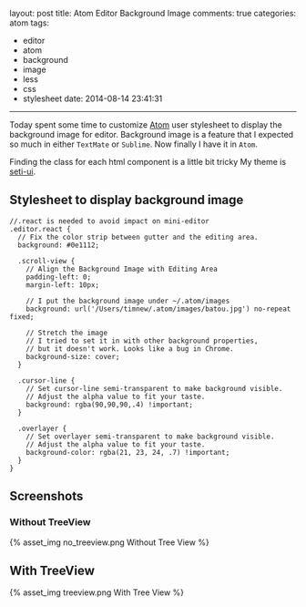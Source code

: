 layout: post
title: Atom Editor Background Image
comments: true
categories: atom
tags:
  - editor
  - atom
  - background
  - image
  - less
  - css
  - stylesheet
date: 2014-08-14 23:41:31
---

Today spent some time to customize [Atom] user stylesheet to display the background image for editor.
Background image is a feature that I expected so much in either `TextMate` or `Sublime`.
Now finally I have it in `Atom`.

Finding the class for each html component is a little bit tricky
My theme is [seti-ui].

## Stylesheet to display background image

```less
//.react is needed to avoid impact on mini-editor
.editor.react {
  // Fix the color strip between gutter and the editing area.
  background: #0e1112;

  .scroll-view {
    // Align the Background Image with Editing Area
    padding-left: 0;
    margin-left: 10px;

    // I put the background image under ~/.atom/images
    background: url('/Users/timnew/.atom/images/batou.jpg') no-repeat fixed;

    // Stretch the image
    // I tried to set it in with other background properties,
    // but it doesn't work. Looks like a bug in Chrome.
    background-size: cover;
  }

  .cursor-line {
    // Set cursor-line semi-transparent to make background visible.
    // Adjust the alpha value to fit your taste.
    background: rgba(90,90,90,.4) !important;
  }

  .overlayer {
    // Set overlayer semi-transparent to make background visible.
    // Adjust the alpha value to fit your taste.
    background-color: rgba(21, 23, 24, .7) !important;
  }
}
```

## Screenshots

### Without TreeView
{% asset_img no_treeview.png Without Tree View %}

## With TreeView
{% asset_img treeview.png With Tree View %}



[Atom]: https://atom.io/
[seti-ui]: https://github.com/jesseweed/seti-ui
